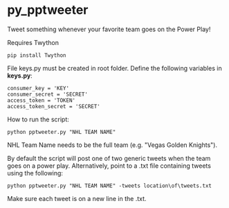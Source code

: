 # py_pptweeter
Tweet something whenever your favorite team goes on the Power Play!

Requires Twython
```
pip install Twython
```


File keys.py must be created in root folder. Define the following variables in **keys.py**:
```
consumer_key = 'KEY'
consumer_secret = 'SECRET'
access_token = 'TOKEN'
access_token_secret = 'SECRET'
```

How to run the script:
```
python pptweeter.py "NHL TEAM NAME"
```

NHL Team Name needs to be the full team (e.g. "Vegas Golden Knights").

By default the script will post one of two generic tweets when the team goes on a power play. Alternatively, point to a .txt file containing tweets using the following:
```
python pptweeter.py "NHL TEAM NAME" -tweets location\of\tweets.txt
```

Make sure each tweet is on a new line in the .txt.
